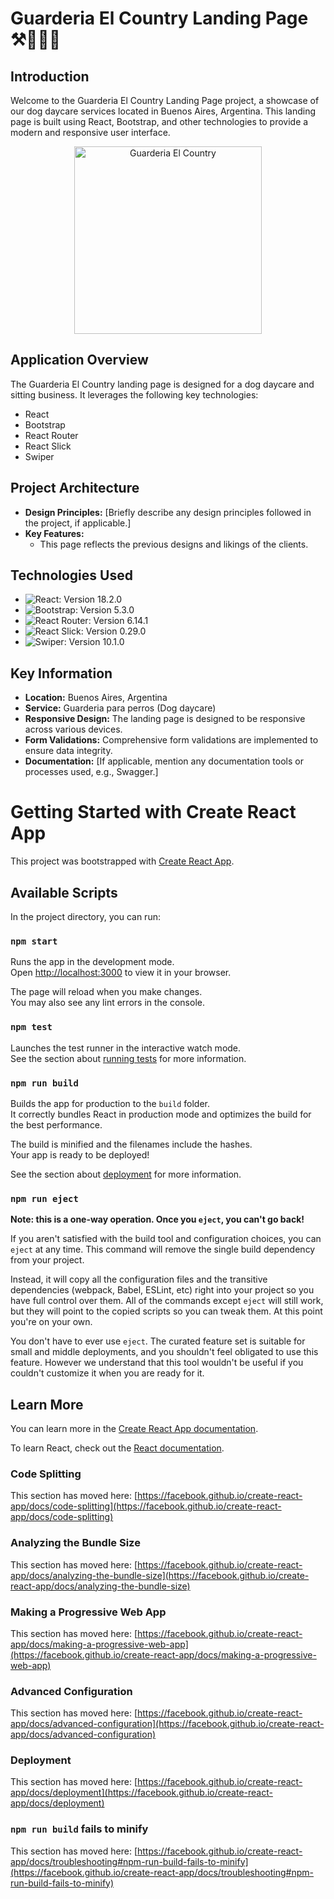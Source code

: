 # Guarderia El Country Landing Page ⚒️👷🏽‍♂️

## Introduction

Welcome to the Guarderia El Country Landing Page project, a showcase of our dog daycare services located in Buenos Aires, Argentina. This landing page is built using React, Bootstrap, and other technologies to provide a modern and responsive user interface.

<p align="center">
    <img
    src="https://guarderiaelcountry.com/static/media/Perro%20-%20Naranja.c860bcf3d70b1e8eb69a.png"
    alt="Guarderia El Country"
    width="300px"
    height="300px"
    align="center"
/>
</p>

## Application Overview

The Guarderia El Country landing page is designed for a dog daycare and sitting business. It leverages the following key technologies:

- React
- Bootstrap
- React Router
- React Slick
- Swiper

## Project Architecture

- **Design Principles:** [Briefly describe any design principles followed in the project, if applicable.]
- **Key Features:**
  - This page reflects the previous designs and likings of the clients.

## Technologies Used

- ![React](https://img.shields.io/badge/React-20232A?style=for-the-badge&logo=react&logoColor=61DAFB): Version 18.2.0
- ![Bootstrap](https://img.shields.io/badge/Bootstrap-563D7C?style=for-the-badge&logo=bootstrap&logoColor=white): Version 5.3.0
- ![React Router](https://img.shields.io/badge/React_Router-CA4245?style=for-the-badge&logo=react-router&logoColor=white): Version 6.14.1
- ![React Slick](https://img.shields.io/badge/React_Slick-000000?style=for-the-badge&logo=react&logoColor=61DAFB): Version 0.29.0
- ![Swiper](https://img.shields.io/badge/Swiper-6332F6?style=for-the-badge&logo=swiper&logoColor=white): Version 10.1.0

## Key Information

- **Location:** Buenos Aires, Argentina
- **Service:** Guarderia para perros (Dog daycare)
- **Responsive Design:** The landing page is designed to be responsive across various devices.
- **Form Validations:** Comprehensive form validations are implemented to ensure data integrity.
- **Documentation:** [If applicable, mention any documentation tools or processes used, e.g., Swagger.]



# Getting Started with Create React App

This project was bootstrapped with [Create React App](https://github.com/facebook/create-react-app).

## Available Scripts

In the project directory, you can run:

### `npm start`

Runs the app in the development mode.\
Open [http://localhost:3000](http://localhost:3000) to view it in your browser.

The page will reload when you make changes.\
You may also see any lint errors in the console.

### `npm test`

Launches the test runner in the interactive watch mode.\
See the section about [running tests](https://facebook.github.io/create-react-app/docs/running-tests) for more information.

### `npm run build`

Builds the app for production to the `build` folder.\
It correctly bundles React in production mode and optimizes the build for the best performance.

The build is minified and the filenames include the hashes.\
Your app is ready to be deployed!

See the section about [deployment](https://facebook.github.io/create-react-app/docs/deployment) for more information.

### `npm run eject`

**Note: this is a one-way operation. Once you `eject`, you can't go back!**

If you aren't satisfied with the build tool and configuration choices, you can `eject` at any time. This command will remove the single build dependency from your project.

Instead, it will copy all the configuration files and the transitive dependencies (webpack, Babel, ESLint, etc) right into your project so you have full control over them. All of the commands except `eject` will still work, but they will point to the copied scripts so you can tweak them. At this point you're on your own.

You don't have to ever use `eject`. The curated feature set is suitable for small and middle deployments, and you shouldn't feel obligated to use this feature. However we understand that this tool wouldn't be useful if you couldn't customize it when you are ready for it.

## Learn More

You can learn more in the [Create React App documentation](https://facebook.github.io/create-react-app/docs/getting-started).

To learn React, check out the [React documentation](https://reactjs.org/).

### Code Splitting

This section has moved here: [https://facebook.github.io/create-react-app/docs/code-splitting](https://facebook.github.io/create-react-app/docs/code-splitting)

### Analyzing the Bundle Size

This section has moved here: [https://facebook.github.io/create-react-app/docs/analyzing-the-bundle-size](https://facebook.github.io/create-react-app/docs/analyzing-the-bundle-size)

### Making a Progressive Web App

This section has moved here: [https://facebook.github.io/create-react-app/docs/making-a-progressive-web-app](https://facebook.github.io/create-react-app/docs/making-a-progressive-web-app)

### Advanced Configuration

This section has moved here: [https://facebook.github.io/create-react-app/docs/advanced-configuration](https://facebook.github.io/create-react-app/docs/advanced-configuration)

### Deployment

This section has moved here: [https://facebook.github.io/create-react-app/docs/deployment](https://facebook.github.io/create-react-app/docs/deployment)

### `npm run build` fails to minify

This section has moved here: [https://facebook.github.io/create-react-app/docs/troubleshooting#npm-run-build-fails-to-minify](https://facebook.github.io/create-react-app/docs/troubleshooting#npm-run-build-fails-to-minify)
